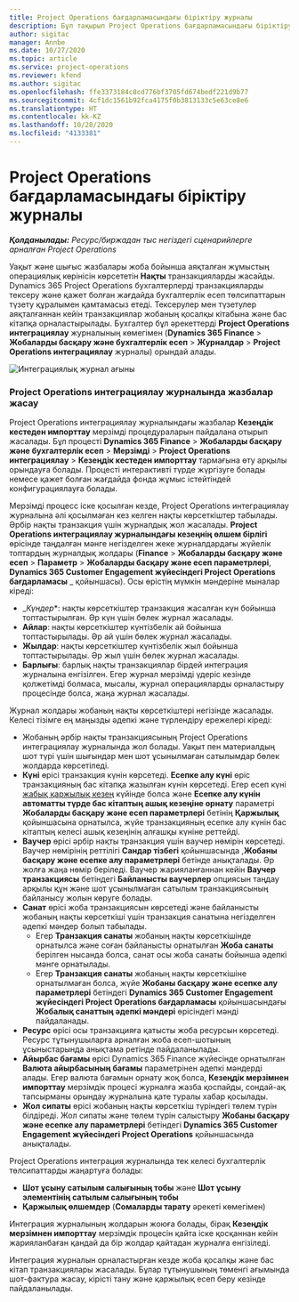 ```yaml
---
title: Project Operations бағдарламасындағы біріктіру журналы
description: Бұл тақырып Project Operations бағдарламасындағы біріктіру журналымен жұмыс істеу туралы ақпарат береді.
author: sigitac
manager: Annbe
ms.date: 10/27/2020
ms.topic: article
ms.service: project-operations
ms.reviewer: kfend
ms.author: sigitac
ms.openlocfilehash: ffe3373184c8cd776bf3705fd674bedf221d9b77
ms.sourcegitcommit: 4cf1dc1561b92fca4175f0b3813133c5e63ce8e6
ms.translationtype: HT
ms.contentlocale: kk-KZ
ms.lasthandoff: 10/28/2020
ms.locfileid: "4133381"
---
```

# <a name="integration-journal-in-project-operations"></a>Project Operations бағдарламасындағы біріктіру журналы

_**Қолданылады:** Ресурс/биржадан тыс негіздегі сценарийлерге арналған Project Operations_

Уақыт және шығыс жазбалары жоба бойынша аяқталған жұмыстың операциялық көрінісін көрсететін **Нақты** транзакцияларды жасайды. Dynamics 365 Project Operations бухгалтерлерді транзакцияларды тексеру және қажет болған жағдайда бухгалтерлік есеп төлсипаттарын түзету құралымен қамтамасыз етеді. Тексерулер мен түзетулер аяқталғаннан кейін транзакциялар жобаның қосалқы кітабына және бас кітапқа орналастырылады. Бухгалтер бұл әрекеттерді **Project Operations интеграциялау** журналының көмегімен (**Dynamics 365 Finance** > **Жобаларды басқару және бухгалтерлік есеп** > **Журналдар** > **Project Operations интеграциялау** журналы) орындай алады.

![Интеграциялық журнал ағыны](./media/IntegrationJournal.png)

### <a name="create-records-in-the-project-operations-integration-journal"></a>Project Operations интеграциялау журналында жазбалар жасау

Project Operations интеграциялау журналындағы жазбалар **Кезеңдік кестеден импорттау** мерзімді процедураларын пайдалана отырып жасалады. Бұл процесті **Dynamics 365 Finance** > **Жобаларды басқару және бухгалтерлік есеп** > **Мерзімді** > **Project Operations интеграциялау** > **Кезеңдік кестеден импорттау** тармағына өту арқылы орындауға болады. Процесті интерактивті түрде жүргізуге болады немесе қажет болған жағдайда фонда жұмыс істейтіндей конфигурациялауға болады.

Мерзімді процесс іске қосылған кезде, Project Operations интеграциялау журналына әлі қосылмаған кез келген нақты көрсеткіштер табылады. Әрбір нақты транзакция үшін журналдық жол жасалады.
**Project Operations интеграциялау журналындағы кезеңнің өлшем бірлігі** өрісінде таңдалған мәнге негізделген жеке журналдардағы жүйелік топтардың журналдық жолдары (**Finance** > **Жобаларды басқару және есеп** > **Параметр** > **Жобаларды басқару және есеп параметрлері**, **Dynamics 365 Customer Engagement жүйесіндегі Project Operations бағдарламасы** _ қойыншасы). Осы өрістің мүмкін мәндеріне мыналар кіреді:

  - _*Күндер**: нақты көрсеткіштер транзакция жасалған күн бойынша топтастырылған. Әр күн үшін бөлек журнал жасалады.
  - **Айлар**: нақты көрсеткіштер күнтізбелік ай бойынша топтастырылады. Әр ай үшін бөлек журнал жасалады.
  - **Жылдар**: нақты көрсеткіштер күнтізбелік жыл бойынша топтастырылады. Әр жыл үшін бөлек журнал жасалады.
  - **Барлығы**: барлық нақты транзакциялар бірдей интеграция журналына енгізілген. Егер журнал мерзімді үдеріс кезінде қолжетімді болмаса, мысалы, журнал операцияларды орналастыру процесінде болса, жаңа журнал жасалады.

Журнал жолдары жобаның нақты көрсеткіштері негізінде жасалады. Келесі тізімге ең маңызды әдепкі және түрлендіру ережелері кіреді:

  - Жобаның әрбір нақты транзакциясының Project Operations интеграциялау журналында жол болады. Уақыт пен материалдың шот түрі үшін шығындар мен шот ұсынылмаған сатылымдар бөлек жолдарда көрсетіледі.
  - **Күні** өрісі транзакция күнін көрсетеді. **Есепке алу күні** өріс транзакцияның бас кітапқа жазылған күнін көрсетеді. Егер есеп күні [жабық қаржылық кезең](https://docs.microsoft.com/dynamics365/finance/general-ledger/close-general-ledger-at-period-end) күйінде болса және **Есепке алу күнін автоматты түрде бас кітаптың ашық кезеңіне орнату** параметрі **Жобаларды басқару және есеп параметрлері** бетінің **Қаржылық** қойыншасына орнатылса, жүйе транзакцияның есепке алу күнін бас кітаптың келесі ашық кезеңінің алғашқы күніне реттейді.
  - **Ваучер** өрісі әрбір нақты транзакция үшін ваучер нөмірін көрсетеді. Ваучер нөмірінің реттілігі **Сандар тізбегі** қойыншасында ,**Жобаны басқару және есепке алу параметрлері** бетінде анықталады. Әр жолға жаңа нөмір беріледі. Ваучер жарияланғаннан кейін **Ваучер транзакциясы** бетіндегі **Байланысты ваучерлер** опциясын таңдау арқылы құн және шот ұсынылмаған сатылым транзакциясының байланысу жолын көруге болады.
  - **Санат** өрісі жоба транзакциясын көрсетеді және байланысты жобаның нақты көрсеткіші үшін транзакция санатына негізделген әдепкі мәндер болып табылады.
    - Егер **Транзакция санаты** жобаның нақты көрсеткішінде орнатылса және соған байланысты орнатылған **Жоба санаты** берілген нысанда болса, санат осы жоба санаты бойынша әдепкі мәнге орнатылады.
    - Егер **Транзакция санаты** жобаның нақты көрсеткішіне орнатылмаған болса, жүйе **Жобаны басқару және есепке алу параметрлері** бетіндегі **Dynamics 365 Customer Engagement жүйесіндегі Project Operations бағдарламасы** қойыншасындағы **Жобалық санаттың әдепкі мәндері** өрісіндегі мәнді пайдаланады.
  - **Ресурс** өрісі осы транзакцияға қатысты жоба ресурсын көрсетеді. Ресурс тұтынушыларға арналған жоба есеп-шотының ұсыныстарында анықтама ретінде пайдаланылады.
  - **Айырбас бағамы** өрісі Dynamics 365 Finance жүйесінде орнатылған **Валюта айырбасының бағамы** параметрінен әдепкі мәндерді алады. Егер валюта бағамын орнату жоқ болса, **Кезеңдік мерзімнен импорттау** мерзімдік процесі журналға жазба қоспайды, сондай-ақ тапсырманы орындау журналына қате туралы хабар қосылады.
  - **Жол сипаты** өрісі жобаның нақты көрсеткіш түріндегі төлем түрін білдіреді. Жол сипаты және төлем түрін салыстыру **Жобаны басқару және есепке алу параметрлері** бетіндегі **Dynamics 365 Customer Engagement жүйесіндегі Project Operations** қойыншасында анықталады.

Project Operations интеграция журналында тек келесі бухгалтерлік төлсипаттарды жаңартуға болады:

- **Шот ұсыну сатылым салығының тобы** және **Шот ұсыну элементінің сатылым салығының тобы**
- **Қаржылық өлшемдер** (**Сомаларды тарату** әрекеті көмегімен)

Интеграция журналының жолдарын жоюға болады, бірақ **Кезеңдік мерзімнен импорттау** мерзімдік процесін қайта іске қосқаннан кейін жарияланбаған қандай да бір жолдар қайтадан журналға енгізіледі.

Интеграция журналын орналастырған кезде жоба қосалқы және бас кітап транзакциялары жасалады. Бұлар тұтынушының төменгі ағымында шот-фактура жасау, кірісті тану және қаржылық есеп беру кезінде пайдаланылады.
